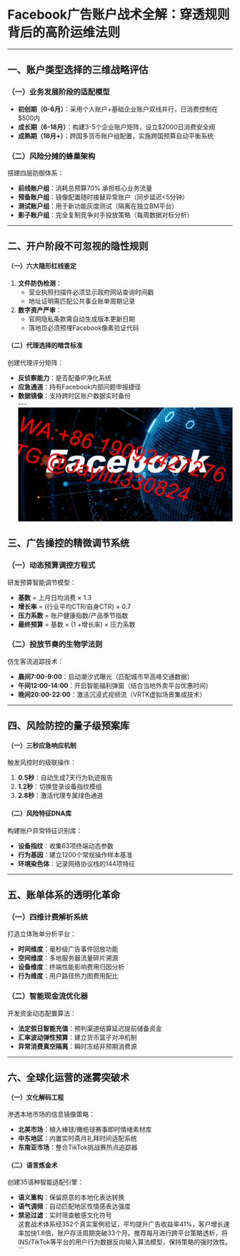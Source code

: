 # Facebook广告账户战术全解：穿透规则背后的高阶运维法则
---
## 一、账户类型选择的三维战略评估
### （一）业务发展阶段的适配模型
- **初创期（0-6月）**：采用个人账户+基础企业账户双线并行，日消费控制在$500内  
- **成长期（6-18月）**：构建3-5个企业账户矩阵，设立$2000日消费安全阀  
- **成熟期（18月+）**：跨国多货币账户组配置，实施跨国预算自动平衡系统  
### （二）风险分摊的蜂巢架构
搭建四层防御体系：
- **前线账户组**：消耗总预算70% 承担核心业务流量  
- **预备账户组**：镜像配置随时接替异常账户（同步延迟<5分钟）  
- **测试账户组**：用于新功能灰度测试（隔离在独立BM平台）  
- **影子账户组**：完全复制竞争对手投放策略（每周数据对标分析）  
---
## 二、开户阶段不可忽视的隐性规则
#### （一）六大隐形红线鉴定
1. **文件防伪检测**：
   - 营业执照扫描件必须显示政府网站查询时间戳  
   - 地址证明需匹配公共事业账单周期记录  
2. **数字资产严审**：
   - 官网隐私条款需自动生成版本更新日期  
   - 落地页必须预埋Facebook像素验证代码  
#### （二）代理选择的暗含标准
创建代理评分矩阵：  
- **反侦察能力**：是否配备IP净化系统  
- **应急通道**：持有Facebook内部问题申报捷径  
- **数据镜像**：支持跨时区账户数据实时备份  
---![替代文字](微信图片_20250331105407.jpg)
## 三、广告操控的精微调节系统
### （一）动态预算调控方程式
研发预算智能调节模型：  
- **基数** = 上月日均消费 × 1.3  
- **增长率** = (行业平均CTR/自身CTR) × 0.7  
- **压力系数** = 账户健康指数/产品季节指数  
- **最终预算** = 基数 × (1 +增长率) × 压力系数  
### （二）投放节奏的生物学法则
仿生客流追踪技术：  
- **晨间7:00-9:00**：启动潮汐式曝光（匹配城市早高峰交通数据）  
- **午间12:00-14:00**：开启智能福利弹窗（结合当地外卖平台优惠时间）  
- **晚间20:00-22:00**：激活沉浸式视频流（VRTK虚拟场景集成技术）  
---
## 四、风险防控的量子级预案库
#### （一）三秒应急响应机制
触发风控时的级联操作：  
1. **0.5秒**：自动生成7天行为轨迹报告  
2. **1.2秒**：切换登录设备指纹模组  
3. **2.8秒**：激活代理专属绿色通道  
#### （二）风险特征DNA库
构建账户异常特征识别库：  
- **设备指纹**：收集63项终端动态参数  
- **行为基因**：建立1200个常规操作样本基准  
- **环境染色体**：记录网络协议栈的144项特征  
---
## 五、账单体系的透明化革命
### （一）四维计费解析系统
打造立体账单分析平台：  
- **时间维度**：毫秒级广告事件回放功能  
- **空间维度**：多地服务器流量碎片溯源  
- **设备维度**：终端性能影响费用归因分析  
- **行为维度**：用户路径热力图费用配比  
### （二）智能现金流优化器
开发资金动态配置算法：  
- **法定假日智能充值**：预判渠道结算延迟提前储备资金  
- **汇率波动弹性预算**：建立货币篮子对冲机制  
- **异常消费真空隔离**：瞬时冻结非预期消费源  
---
## 六、全球化运营的迷雾突破术
#### （一）文化解码工程
渗透本地市场的信息镜像策略：  
- **北美市场**：植入棒球/橄榄球赛事即时情绪素材库  
- **中东地区**：内置实时斋月礼拜时间适配系统  
- **东南亚市场**：整合TikTok挑战赛热点追踪器  
#### （二）语言炼金术
创建35语种智能适配引擎：  
- **语义重构**：保留原意的本地化表达转换  
- **语气调频**：自动匹配地区性情感表达强度  
- **禁忌过滤**：实时筛查敏感文化符号  
这套战术体系经352个真实案例验证，平均提升广告收益率41%，客户增长速率加快1.8倍，账户存活周期突破33个月。推荐每月进行跨平台策略透析，将INS/TikTok等平台的用户行为数据反向输入算法模型，保持策略的强时效性。```
